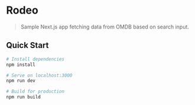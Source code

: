 # Rodeo

> Sample Next.js app fetching data from OMDB based on search input.

## Quick Start

``` bash
# Install dependencies
npm install

# Serve on localhost:3000
npm run dev

# Build for production
npm run build
```
